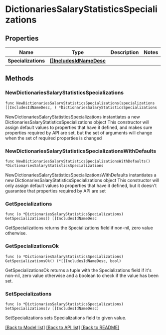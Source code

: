 # DictionariesSalaryStatisticsSpecializations

## Properties

Name | Type | Description | Notes
------------ | ------------- | ------------- | -------------
**Specializations** | [**[]IncludesIdNameDesc**](IncludesIdNameDesc.md) |  | 

## Methods

### NewDictionariesSalaryStatisticsSpecializations

`func NewDictionariesSalaryStatisticsSpecializations(specializations []IncludesIdNameDesc, ) *DictionariesSalaryStatisticsSpecializations`

NewDictionariesSalaryStatisticsSpecializations instantiates a new DictionariesSalaryStatisticsSpecializations object
This constructor will assign default values to properties that have it defined,
and makes sure properties required by API are set, but the set of arguments
will change when the set of required properties is changed

### NewDictionariesSalaryStatisticsSpecializationsWithDefaults

`func NewDictionariesSalaryStatisticsSpecializationsWithDefaults() *DictionariesSalaryStatisticsSpecializations`

NewDictionariesSalaryStatisticsSpecializationsWithDefaults instantiates a new DictionariesSalaryStatisticsSpecializations object
This constructor will only assign default values to properties that have it defined,
but it doesn't guarantee that properties required by API are set

### GetSpecializations

`func (o *DictionariesSalaryStatisticsSpecializations) GetSpecializations() []IncludesIdNameDesc`

GetSpecializations returns the Specializations field if non-nil, zero value otherwise.

### GetSpecializationsOk

`func (o *DictionariesSalaryStatisticsSpecializations) GetSpecializationsOk() (*[]IncludesIdNameDesc, bool)`

GetSpecializationsOk returns a tuple with the Specializations field if it's non-nil, zero value otherwise
and a boolean to check if the value has been set.

### SetSpecializations

`func (o *DictionariesSalaryStatisticsSpecializations) SetSpecializations(v []IncludesIdNameDesc)`

SetSpecializations sets Specializations field to given value.



[[Back to Model list]](../README.md#documentation-for-models) [[Back to API list]](../README.md#documentation-for-api-endpoints) [[Back to README]](../README.md)


